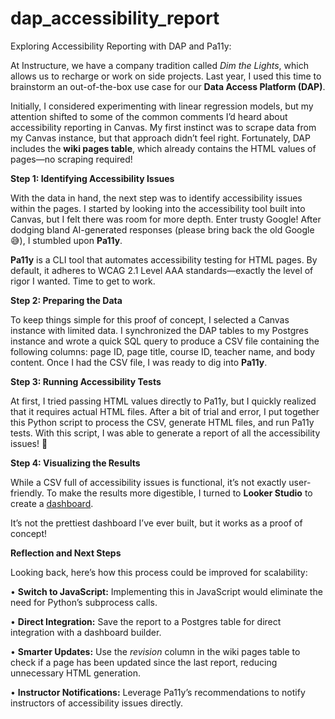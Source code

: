 # dap_accessibility_report
Exploring Accessibility Reporting with DAP and Pa11y:

At Instructure, we have a company tradition called _Dim the Lights_, which allows us to recharge or work on side projects. Last year, I used this time to brainstorm an out-of-the-box use case for our **Data Access Platform (DAP)**.

Initially, I considered experimenting with linear regression models, but my attention shifted to some of the common comments I’d heard about accessibility reporting in Canvas. My first instinct was to scrape data from my Canvas instance, but that approach didn’t feel right. Fortunately, DAP includes the **wiki pages table**, which already contains the HTML values of pages—no scraping required!

  **Step 1: Identifying Accessibility Issues**

With the data in hand, the next step was to identify accessibility issues within the pages. I started by looking into the accessibility tool built into Canvas, but I felt there was room for more depth. Enter trusty Google! After dodging bland AI-generated responses (please bring back the old Google 😅), I stumbled upon **Pa11y**.

**Pa11y** is a CLI tool that automates accessibility testing for HTML pages. By default, it adheres to WCAG 2.1 Level AAA standards—exactly the level of rigor I wanted. Time to get to work.

  **Step 2: Preparing the Data**

To keep things simple for this proof of concept, I selected a Canvas instance with limited data. I synchronized the DAP tables to my Postgres instance and wrote a quick SQL query to produce a CSV file containing the following columns: page ID, page title, course ID, teacher name, and body content. Once I had the CSV file, I was ready to dig into **Pa11y**.

  **Step 3: Running Accessibility Tests**

At first, I tried passing HTML values directly to Pa11y, but I quickly realized that it requires actual HTML files. After a bit of trial and error, I put together this Python script to process the CSV, generate HTML files, and run Pa11y tests. With this script, I was able to generate a report of all the accessibility issues! 🎉

**Step 4: Visualizing the Results**

While a CSV full of accessibility issues is functional, it’s not exactly user-friendly. To make the results more digestible, I turned to **Looker Studio** to create a [dashboard](https://lookerstudio.google.com/reporting/70da3b25-51b8-461b-876b-a2405bde8a33).

  

  

It’s not the prettiest dashboard I’ve ever built, but it works as a proof of concept!

  

**Reflection and Next Steps**

Looking back, here’s how this process could be improved for scalability:

• **Switch to JavaScript:** Implementing this in JavaScript would eliminate the need for Python’s subprocess calls.

• **Direct Integration:** Save the report to a Postgres table for direct integration with a dashboard builder.

• **Smarter Updates:** Use the _revision_ column in the wiki pages table to check if a page has been updated since the last report, reducing unnecessary HTML generation.

• **Instructor Notifications:** Leverage Pa11y’s recommendations to notify instructors of accessibility issues directly.
